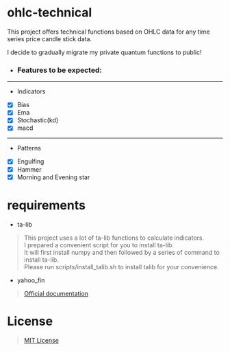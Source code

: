 # ohlc-technical
This project offers technical functions based on OHLC data for any time series price candle stick data.

I decide to gradually migrate my private quantum functions to public!

- ### Features to be expected:
---
- Indicators
- [x] Bias
- [x] Ema
- [x] Stochastic(kd)
- [x] macd
---
- Patterns
- [x] Engulfing
- [x] Hammer
- [x] Morning and Evening star

# requirements
- ta-lib
> This project uses a lot of ta-lib functions to calculate indicators.  
> I prepared a convenient script for you to install ta-lib.   
> It will first install numpy and then followed by a series of command to install ta-lib.  
> Please run scripts/install_talib.sh to install talib for your convenience.
- yahoo_fin
> [Official documentation](http://theautomatic.net/yahoo_fin-documentation/)

# License
> [MIT License](LICENSE)
